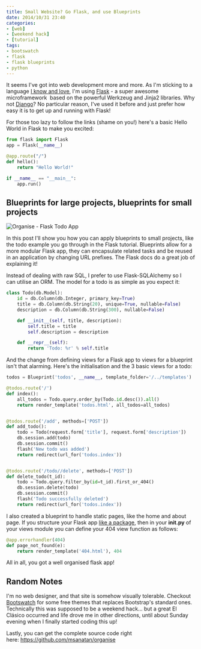```yaml
---
title: Small Website? Go Flask, and use Blueprints
date: 2014/10/31 23:40
categories:
- [web]
- [weekend hack]
- [tutorial]
tags:
- bootswatch
- flask
- flask blueprints
- python
---
```


It seems I've got into web development more and more. As I'm sticking to
a language [I know and love](http://https://www.python.org/ "Python"),
I'm using [Flask](http://flask.pocoo.org/ "Flask") - a super awesome
microframework  based on the powerful Werkzeug and Jinja2 libraries. Why
not [Django](https://www.djangoproject.com/ "Django")? No particular
reason, I've used it before and just prefer how easy it is to get up and
running with Flask!

For those too lazy to follow the links (shame on you!) here's a basic
Hello World in Flask to make you excited:

```python
from flask import Flask
app = Flask(__name__)

@app.route("/")
def hello():
    return "Hello World!"

if __name__ == "__main__":
    app.run()
```

## Blueprints for large projects, blueprints for small projects
![Organise - Flask Todo App](/images/organise_flask_todo.png)

In this post I'll show you how you can apply blueprints to small
projects, like the todo example you go through in the Flask tutorial.
Blueprints allow for a more modular Flask app, they can encapsulate
related tasks and be reused in an application by changing URL prefixes.
The Flask docs do a great job of explaining it!

Instead of dealing with raw SQL, I prefer to use Flask-SQLAlchemy so I
can utilise an ORM. The model for a todo is as simple as you expect it:

```python
class Todo(db.Model):
    id = db.Column(db.Integer, primary_key=True)
    title = db.Column(db.String(20), unique=True, nullable=False)
    description = db.Column(db.String(300), nullable=False)

    def __init__(self, title, description):
        self.title = title
        self.description = description

    def __repr__(self):
        return 'Todo: %r' % self.title
```

And the change from defining views for a Flask app to views for a
blueprint isn't that alarming. Here's the initialisation and the 3 basic
views for a todo:

```python
todos = Blueprint('todos', __name__, template_folder='/../templates')

@todos.route('/')
def index():
    all_todos = Todo.query.order_by(Todo.id.desc()).all()
    return render_template('todos.html', all_todos=all_todos)


@todos.route('/add', methods=['POST'])
def add_todo():
    todo = Todo(request.form['title'], request.form['description'])
    db.session.add(todo)
    db.session.commit()
    flash('New todo was added')
    return redirect(url_for('todos.index'))


@todos.route('/todo//delete', methods=['POST'])
def delete_todo(t_id):
    todo = Todo.query.filter_by(id=t_id).first_or_404()
    db.session.delete(todo)
    db.session.commit()
    flash('Todo successfully deleted')
    return redirect(url_for('todos.index'))
```

I also created a blueprint to handle static pages, like the home and
about page. If you structure your Flask app [like a
package](http://flask.pocoo.org/docs/0.10/patterns/packages/#larger-applications "Large Flask Application Patterns"),
then in your **init.py** of your views module you can define your
404 view function as follows:

```python
@app.errorhandler(404)
def page_not_found(e):
    return render_template('404.html'), 404
```

All in all, you got a well organised flask app!

## Random Notes
I'm no web designer, and that site is somehow visually tolerable.
Checkout [Bootswatch](http://bootswatch.com/ "Bootswatch") for some free
themes that replaces Bootstrap's standard ones. Technically this was
supposed to be a weekend hack... but a great El Clásico occurred and
life drove me in other directions, until about Sunday evening when I
finally started coding this up!

Lastly, you can get the complete source code right
here: https://github.com/msanatan/organise

